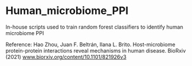 # Human_microbiome_PPI

In-house scripts used to train random forest classifiers to identify human microbiome PPI

Reference: 
Hao Zhou, Juan F. Beltrán, Ilana L. Brito. Host-microbiome protein-protein interactions reveal mechanisms in human disease. BioRxiv (2021) www.biorxiv.org/content/10.1101/821926v3
